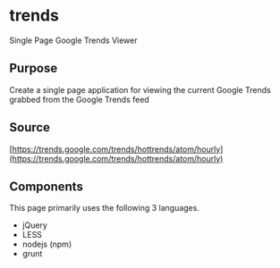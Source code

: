 trends
======

Single Page Google Trends Viewer

## Purpose

Create a single page application for viewing the current Google Trends grabbed from the Google Trends feed

## Source

[https://trends.google.com/trends/hottrends/atom/hourly](https://trends.google.com/trends/hottrends/atom/hourly)

## Components

This page primarily uses the following 3 languages.

* jQuery
* LESS
* nodejs (npm)
* grunt
